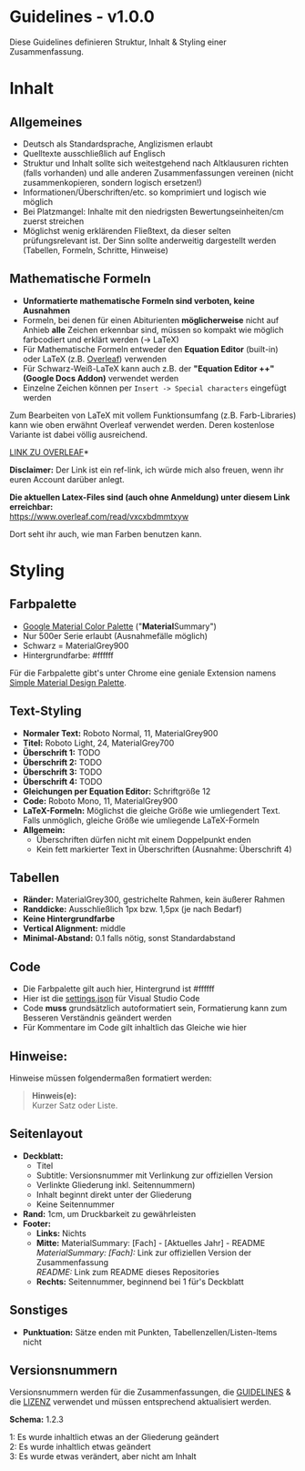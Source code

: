 # Guidelines - v1.0.0

Diese Guidelines definieren Struktur, Inhalt & Styling einer Zusammenfassung.

# Inhalt

## Allgemeines

-   Deutsch als Standardsprache, Anglizismen erlaubt
-   Quelltexte ausschließlich auf Englisch
-   Struktur und Inhalt sollte sich weitestgehend nach Altklausuren richten (falls vorhanden) und alle anderen Zusammenfassungen vereinen (nicht zusammenkopieren, sondern logisch ersetzen!)
-   Informationen/Überschriften/etc. so komprimiert und logisch wie möglich
-   Bei Platzmangel: Inhalte mit den niedrigsten Bewertungseinheiten/cm zuerst streichen
-   Möglichst wenig erklärenden Fließtext, da dieser selten prüfungsrelevant ist. Der Sinn sollte anderweitig dargestellt werden (Tabellen, Formeln, Schritte, Hinweise)

## Mathematische Formeln

-   **Unformatierte mathematische Formeln sind verboten, keine Ausnahmen**
-   Formeln, bei denen für einen Abiturienten **möglicherweise** nicht auf Anhieb **alle** Zeichen erkennbar sind, müssen so kompakt wie möglich farbcodiert und erklärt werden (-> LaTeX)
-   Für Mathematische Formeln entweder den **Equation Editor** (built-in) oder LaTeX (z.B. [Overleaf](https://www.overleaf.com/read/vxcxbdmmtxyw)) verwenden
-   Für Schwarz-Weiß-LaTeX kann auch z.B. der **"Equation Editor ++" (Google Docs Addon)** verwendet werden
-   Einzelne Zeichen können per `Insert -> Special characters` eingefügt werden

Zum Bearbeiten von LaTeX mit vollem Funktionsumfang (z.B. Farb-Libraries) kann wie oben erwähnt Overleaf verwendet werden. Deren kostenlose Variante ist dabei völlig ausreichend.

[LINK ZU OVERLEAF](https://www.overleaf.com?r=9c649ec3&rm=d&rs=b)\*

**Disclaimer:** Der Link ist ein ref-link, ich würde mich also freuen, wenn ihr euren Account darüber anlegt.

**Die aktuellen Latex-Files sind (auch ohne Anmeldung) unter diesem Link erreichbar:**<br>
https://www.overleaf.com/read/vxcxbdmmtxyw

Dort seht ihr auch, wie man Farben benutzen kann.

# Styling

## Farbpalette

-   [Google Material Color Palette](https://www.materialui.co/colors) ("**Material**Summary")
-   Nur 500er Serie erlaubt (Ausnahmefälle möglich)
-   Schwarz = MaterialGrey900
-   Hintergrundfarbe: #ffffff

Für die Farbpalette gibt's unter Chrome eine geniale Extension namens [Simple Material Design Palette](https://chrome.google.com/webstore/detail/onaeadclbaeleijcfmmhopgmmmpedifa).

## Text-Styling

-   **Normaler Text:** Roboto Normal, 11, MaterialGrey900
-   **Titel:** Roboto Light, 24, MaterialGrey700
-   **Überschrift 1:** TODO
-   **Überschrift 2:** TODO
-   **Überschrift 3:** TODO
-   **Überschrift 4:** TODO
-   **Gleichungen per Equation Editor:** Schriftgröße 12
-   **Code:** Roboto Mono, 11, MaterialGrey900
-   **LaTeX-Formeln:** Möglichst die gleiche Größe wie umliegendert Text. Falls unmöglich, gleiche Größe wie umliegende LaTeX-Formeln
-   **Allgemein:**
    -   Überschriften dürfen nicht mit einem Doppelpunkt enden
    -   Kein fett markierter Text in Überschriften (Ausnahme: Überschrift 4)

## Tabellen

-   **Ränder:** MaterialGrey300, gestrichelte Rahmen, kein äußerer Rahmen
-   **Randdicke:** Ausschließlich 1px bzw. 1,5px (je nach Bedarf)
-   **Keine Hintergrundfarbe**
-   **Vertical Alignment:** middle
-   **Minimal-Abstand:** 0.1 falls nötig, sonst Standardabstand

## Code

-   Die Farbpalette gilt auch hier, Hintergrund ist #ffffff
-   Hier ist die [settings.json](settings.json) für Visual Studio Code
-   Code **muss** grundsätzlich autoformatiert sein, Formatierung kann zum Besseren Verständnis geändert werden
-   Für Kommentare im Code gilt inhaltlich das Gleiche wie hier

## Hinweise:

Hinweise müssen folgendermaßen formatiert werden:

> **Hinweis(e):**<br>
> Kurzer Satz oder Liste.

## Seitenlayout

-   **Deckblatt:**
    -   Titel
    -   Subtitle: Versionsnummer mit Verlinkung zur offiziellen Version
    -   Verlinkte Gliederung inkl. Seitennummern)
    -   Inhalt beginnt direkt unter der Gliederung
    -   Keine Seitennummer
-   **Rand:** 1cm, um Druckbarkeit zu gewährleisten
-   **Footer:**
    -   **Links:** Nichts
    -   **Mitte:** MaterialSummary: [Fach] - [Aktuelles Jahr] - README<br>
        _MaterialSummary: [Fach]:_ Link zur offiziellen Version der Zusammenfassung<br>
        _README:_ Link zum README dieses Repositories
    -   **Rechts:** Seitennummer, beginnend bei 1 für's Deckblatt

## Sonstiges

-   **Punktuation:** Sätze enden mit Punkten, Tabellenzellen/Listen-Items nicht

## Versionsnummern

Versionsnummern werden für die Zusammenfassungen, die [GUIDELINES](GUIDELINES.md) & die [LIZENZ](LIZENZ.md) verwendet und müssen entsprechend aktualisiert werden.

**Schema:** 1.2.3

1: Es wurde inhaltlich etwas an der Gliederung geändert<br>
2: Es wurde inhaltlich etwas geändert<br>
3: Es wurde etwas verändert, aber nicht am Inhalt
